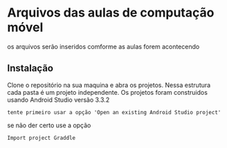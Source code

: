 # Arquivos das aulas de computação móvel
os arquivos serão inseridos comforme as aulas forem acontecendo

## Instalação

Clone o repositório na sua maquina e abra os projetos.
Nessa estrutura cada pasta é um projeto independente.
Os projetos foram construidos usando Android Studio versão 3.3.2

```
tente primeiro usar a opção 'Open an existing Android Studio project'
```
se não der certo use a opção

```
Import project Graddle
```

